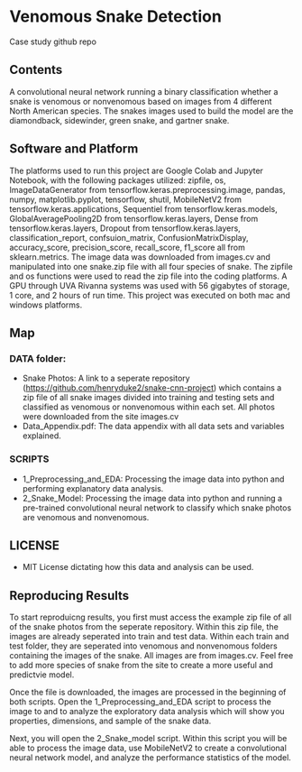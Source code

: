 # Venomous Snake Detection
Case study github repo

## Contents

A convolutional neural network running a binary classification whether a snake is venomous or nonvenomous based on images from 4 different North American species. The snakes images used to build the model are the diamondback, sidewinder, green snake, and gartner snake.

## Software and Platform 

The platforms used to run this project are Google Colab and Jupyter Notebook, with the following packages utilized: zipfile, os, ImageDataGenerator from tensorflow.keras.preprocessing.image, pandas, numpy, matplotlib.pyplot, tensorflow, shutil, MobileNetV2 from tensorflow.keras.applications, Sequentiel from tensorflow.keras.models, GlobalAveragePooling2D from tensorflow.keras.layers, Dense from tensorflow.keras.layers, Dropout from tensorflow.keras.layers, classification_report, confsuion_matrix, ConfusionMatrixDisplay, accuracy_score, precision_score, recall_score, f1_score all from sklearn.metrics. The image data was downloaded from images.cv and manipulated into one snake.zip file with all four species of snake. The zipfile and os functions were used to read the zip file into the coding platforms. A GPU through UVA Rivanna systems was used with 56 gigabytes of storage, 1 core, and 2 hours of run time. This project was executed on both mac and windows platforms.

## Map 

### DATA folder:
- Snake Photos: A link to a seperate repository (https://github.com/henryduke2/snake-cnn-project) which contains a zip file of all snake images divided into training and testing sets and classified as venomous or nonvenomous within each set. All photos were downloaded from the site images.cv
- Data_Appendix.pdf: The data appendix with all data sets and variables explained.

### SCRIPTS
- 1_Preprocessing_and_EDA: Processing the image data into python and performing explanatory data analysis.
- 2_Snake_Model: Processing the image data into python and running a pre-trained convolutional neural network to classify which snake photos are venomous and nonvenomous.

## LICENSE
- MIT License dictating how this data and analysis can be used.

## Reproducing Results

To start reproduicng results, you first must access the example zip file of all of the snake photos from the seperate repository. Within this zip file, the images are already seperated into train and test data. Within each train and test folder, they are seperated into venomous and nonvenomous folders containing the images of the snake. All images are from images.cv. Feel free to add more species of snake from the site to create a more useful and predictvie model.

Once the file is downloaded, the images are processed in the beginning of both scripts. Open the 1_Preprocessing_and_EDA script to process the image to and to analyze the exploratory data analysis which will show you properties, dimensions, and sample of the snake data.

Next, you will open the 2_Snake_model script. Within this script you will be able to process the image data, use MobileNetV2 to create a convolutional neural network model, and analyze the performance statistics of the model.
